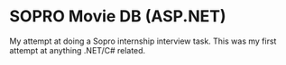 # SOPRO Movie DB (ASP.NET)
My attempt at doing a Sopro internship interview task. 
This was my first attempt at anything .NET/C# related. 
